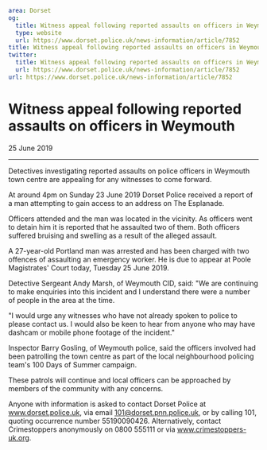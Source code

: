 ```yaml
area: Dorset
og:
  title: Witness appeal following reported assaults on officers in Weymouth
  type: website
  url: https://www.dorset.police.uk/news-information/article/7852
title: Witness appeal following reported assaults on officers in Weymouth |
twitter:
  title: Witness appeal following reported assaults on officers in Weymouth
  url: https://www.dorset.police.uk/news-information/article/7852
url: https://www.dorset.police.uk/news-information/article/7852
```

# Witness appeal following reported assaults on officers in Weymouth

25 June 2019

* * *

Detectives investigating reported assaults on police officers in Weymouth town centre are appealing for any witnesses to come forward.

At around 4pm on Sunday 23 June 2019 Dorset Police received a report of a man attempting to gain access to an address on The Esplanade.

Officers attended and the man was located in the vicinity. As officers went to detain him it is reported that he assaulted two of them. Both officers suffered bruising and swelling as a result of the alleged assault.

A 27-year-old Portland man was arrested and has been charged with two offences of assaulting an emergency worker. He is due to appear at Poole Magistrates' Court today, Tuesday 25 June 2019.

Detective Sergeant Andy Marsh, of Weymouth CID, said: "We are continuing to make enquiries into this incident and I understand there were a number of people in the area at the time.

"I would urge any witnesses who have not already spoken to police to please contact us. I would also be keen to hear from anyone who may have dashcam or mobile phone footage of the incident."

Inspector Barry Gosling, of Weymouth police, said the officers involved had been patrolling the town centre as part of the local neighbourhood policing team's 100 Days of Summer campaign.

These patrols will continue and local officers can be approached by members of the community with any concerns.

Anyone with information is asked to contact Dorset Police at www.dorset.police.uk, via email 101@dorset.pnn.police.uk, or by calling 101, quoting occurrence number 55190090426. Alternatively, contact Crimestoppers anonymously on 0800 555111 or via www.crimestoppers-uk.org.
